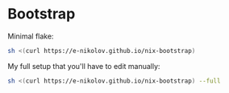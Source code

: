 # Bootstrap

Minimal flake:

```sh
sh <(curl https://e-nikolov.github.io/nix-bootstrap)
```

My full setup that you'll have to edit manually:

```sh
sh <(curl https://e-nikolov.github.io/nix-bootstrap) --full
```